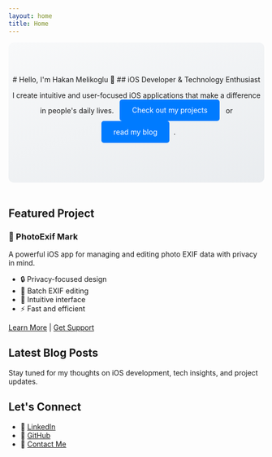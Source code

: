 ```yaml
---
layout: home
title: Home
---
```


<div class="hero-section" markdown="1">
# Hello, I'm Hakan Melikoglu 👋
## iOS Developer & Technology Enthusiast

I create intuitive and user-focused iOS applications that make a difference in people's daily lives.
[Check out my projects](/projects) or [read my blog](/blog).
</div>

## Featured Project

### 📱 PhotoExif Mark
A powerful iOS app for managing and editing photo EXIF data with privacy in mind.

- 🔒 Privacy-focused design
- 📸 Batch EXIF editing
- 🎯 Intuitive interface
- ⚡️ Fast and efficient

[Learn More](/projects) | [Get Support](/support)

## Latest Blog Posts

Stay tuned for my thoughts on iOS development, tech insights, and project updates.

## Let's Connect

- 💼 [LinkedIn](https://linkedin.com/in/hakanmelikoglu)
- 🐙 [GitHub](https://github.com/hakanmelikoglu)
- 📧 [Contact Me](mailto:exiframe@hakanmelikoglu.com)

<style>
.hero-section {
    text-align: center;
    padding: 4rem 0;
    background: linear-gradient(160deg, #f8f9fa 0%, #e9ecef 100%);
    border-radius: 10px;
    margin-bottom: 3rem;
}

.hero-section h1 {
    font-size: 2.5rem;
    margin-bottom: 1rem;
}

.hero-section h2 {
    font-size: 1.5rem;
    color: #666;
    margin-bottom: 2rem;
}

.hero-section a {
    display: inline-block;
    padding: 0.8rem 1.5rem;
    margin: 0 0.5rem;
    background-color: #007bff;
    color: white;
    text-decoration: none;
    border-radius: 5px;
    transition: background-color 0.3s ease;
}

.hero-section a:hover {
    background-color: #0056b3;
    text-decoration: none;
}
</style> 